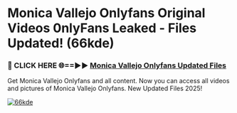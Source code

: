 # Monica Vallejo Onlyfans Original Videos 0nlyFans Leaked - Files Updated! (66kde)

<h3>🔴 CLICK HERE 🌐==►► <a href="https://tinyurl.com/4seja8ks" rel="nofollow">Monica Vallejo Onlyfans Updated Files</a></h3>

Get Monica Vallejo Onlyfans and all content. Now you can access all videos and pictures of Monica Vallejo Onlyfans. New Updated Files 2025!

[![66kde](https://i.imgur.com/EWjZXRe.gif)](https://tinyurl.com/4seja8ks)
